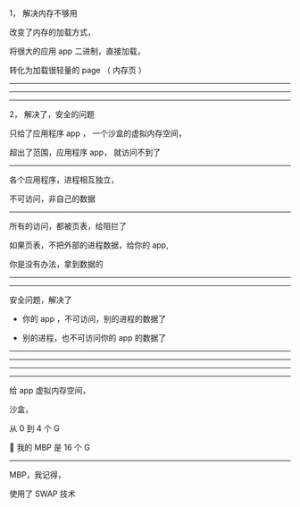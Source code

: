 1， 解决内存不够用


改变了内存的加载方式，


将很大的应用 app 二进制，直接加载，


转化为加载很轻量的 page （ 内存页 ）


<hr>


<hr>


<hr>

2， 解决了，安全的问题


只给了应用程序 app ， 一个沙盒的虚拟内存空间，


超出了范围，应用程序 app， 就访问不到了

<hr>

各个应用程序，进程相互独立，


不可访问，非自己的数据


<hr>


所有的访问，都被页表，给阻拦了




如果页表，不把外部的进程数据，给你的 app,





你是没有办法，拿到数据的


<hr>



<hr>

安全问题，解决了

* 你的 app ，不可访问，别的进程的数据了


* 别的进程，也不可访问你的 app 的数据了

<hr>



<hr>

<hr>

<hr>


给 app 虚拟内存空间，

沙盒，

从 0 到 4 个 G


我的 MBP 是 16 个 G


<hr>


MBP，我记得，

使用了 SWAP 技术
